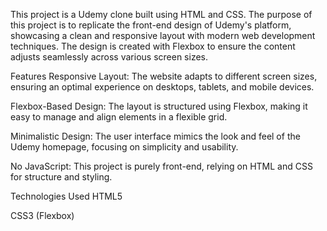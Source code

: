 This project is a Udemy clone built using HTML and CSS. The purpose of this project is to replicate the front-end design of Udemy's platform, showcasing a clean and responsive layout with modern web development techniques. The design is created with Flexbox to ensure the content adjusts seamlessly across various screen sizes.

Features
Responsive Layout: The website adapts to different screen sizes, ensuring an optimal experience on desktops, tablets, and mobile devices.

Flexbox-Based Design: The layout is structured using Flexbox, making it easy to manage and align elements in a flexible grid.

Minimalistic Design: The user interface mimics the look and feel of the Udemy homepage, focusing on simplicity and usability.

No JavaScript: This project is purely front-end, relying on HTML and CSS for structure and styling.

Technologies Used
HTML5

CSS3 (Flexbox)
